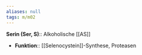 ```yaml
---
aliases: null
tags: m/m02
---
```

**Serin (Ser, S)**:: Alkoholische [[AS]]
- **Funktion**:: [[Selenocystein]]-Synthese, Proteasen
